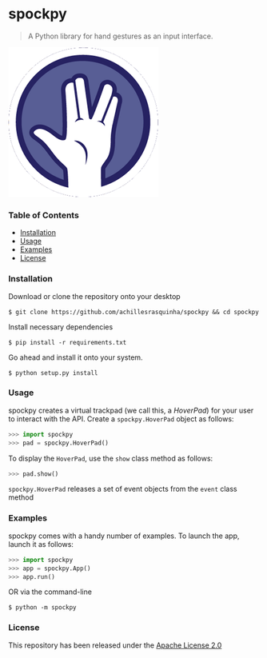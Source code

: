 # spockpy
> A Python library for hand gestures as an input interface.

![](.github/logo.png)

### Table of Contents
* [Installation](#installation)
* [Usage](#usage)
* [Examples](#examples)
* [License](#license)

### Installation
Download or clone the repository onto your desktop
```console
$ git clone https://github.com/achillesrasquinha/spockpy && cd spockpy
```

Install necessary dependencies
```console
$ pip install -r requirements.txt
```

Go ahead and install it onto your system.
```console
$ python setup.py install
```

### Usage
spockpy creates a virtual trackpad (we call this, a *HoverPad*) for your user to interact with the API. Create a `spockpy.HoverPad` object as follows:
```python
>>> import spockpy
>>> pad = spockpy.HoverPad()
```

To display the `HoverPad`, use the `show` class method as follows:
```python
>>> pad.show()
```

`spockpy.HoverPad` releases a set of event objects from the `event` class method

### Examples
spockpy comes with a handy number of examples.
To launch the app, launch it as follows:
```python
>>> import spockpy
>>> app = spockpy.App()
>>> app.run()
```
OR via the command-line
```console
$ python -m spockpy
```

### License
This repository has been released under the [Apache License 2.0](LICENSE)